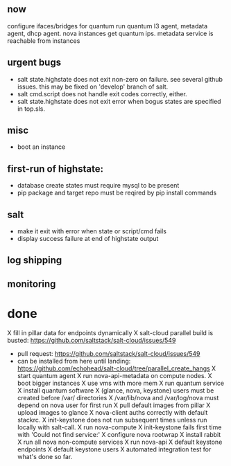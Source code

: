 ## now

configure ifaces/bridges for quantum
run quantum l3 agent, metadata agent, dhcp agent.
nova instances get quantum ips.
metadata service is reachable from instances

## urgent bugs

* salt state.highstate does not exit non-zero on failure.  see several github issues. this may be fixed on 'develop' branch of salt.
* salt cmd.script does not handle exit codes correctly, either.
* salt state.highstate does not exit error when bogus states are specified in top.sls.

## misc

* boot an instance

## first-run of highstate:

* database create states must require mysql to be present
* pip package and target repo must be reqired by pip install commands

## salt

* make it exit with error when state or script/cmd fails
* display success failure at end of highstate output

## log shipping

## monitoring


# done

X fill in pillar data for endpoints dynamically
X salt-cloud parallel build is busted: https://github.com/saltstack/salt-cloud/issues/549
  - pull request: https://github.com/saltstack/salt-cloud/issues/549
  - can be installed from here until landing:
      https://github.com/echohead/salt-cloud/tree/parallel_create_hangs
X start quantum agent
X run nova-api-metadata on compute nodes.
X boot bigger instances
X use vms with more mem
X run quantum service
X install quantum software
X (glance, nova, keystone) users must be created before /var/ directories
X /var/lib/nova and /var/log/nova must depend on nova user for first run
X pull default images from pillar
X upload images to glance
X nova-client auths correctly with default stackrc.
X init-keystone does not run subsequent times unless run locally with salt-call.
X run nova-compute
X init-keystone fails first time with 'Could not find service:'
X configure nova rootwrap
X install rabbit
X run all nova non-compute services
X run nova-api
X default keystone endpoints
X default keystone users
X automated integration test for what's done so far.

